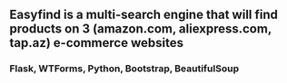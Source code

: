 ## **Easyfind** is a multi-search engine that will find products on 3 (amazon.com, aliexpress.com, tap.az) e-commerce websites
### Flask, WTForms, Python, Bootstrap, BeautifulSoup